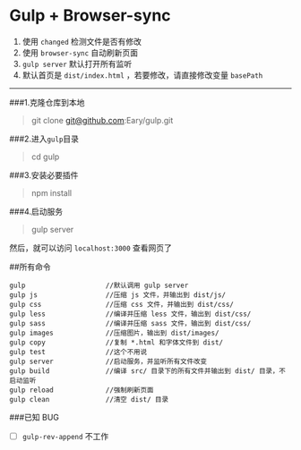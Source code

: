 # Gulp + Browser-sync 

1. 使用 `changed` 检测文件是否有修改  
2. 使用 `browser-sync` 自动刷新页面  
3. `gulp server` 默认打开所有监听  
4. 默认首页是 `dist/index.html` ，若要修改，请直接修改变量 `basePath` 

-------------------------------  

###1.克隆仓库到本地
> git clone git@github.com:Eary/gulp.git 

###2.进入`gulp`目录
> cd gulp

###3.安装必要插件
> npm install

###4.启动服务
> gulp server

然后，就可以访问 `localhost:3000` 查看网页了  
  



##所有命令
```
gulp                    //默认调用 gulp server
gulp js                 //压缩 js 文件，并输出到 dist/js/
gulp css                //压缩 css 文件，并输出到 dist/css/
gulp less               //编译并压缩 less 文件，输出到 dist/css/
gulp sass               //编译并压缩 sass 文件，输出到 dist/css/
gulp images             //压缩图片，输出到 dist/images/
gulp copy               //复制 *.html 和字体文件到 dist/
gulp test               //这个不用说
gulp server             //启动服务，并监听所有文件改变
gulp build              //编译 src/ 目录下的所有文件并输出到 dist/ 目录，不启动监听
gulp reload             //强制刷新页面
gulp clean              //清空 dist/ 目录
```



###已知 BUG  
- [ ] `gulp-rev-append` 不工作
